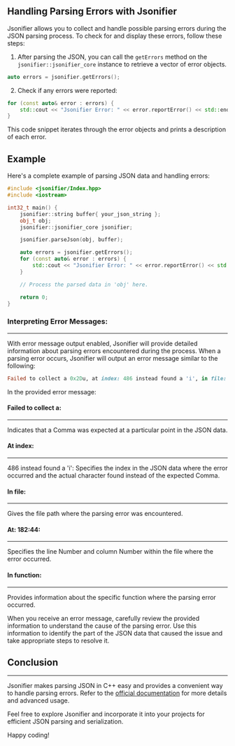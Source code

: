 ## Handling Parsing Errors with Jsonifier

Jsonifier allows you to collect and handle possible parsing errors during the JSON parsing process. To check for and display these errors, follow these steps:

1. After parsing the JSON, you can call the `getErrors` method on the `jsonifier::jsonifier_core` instance to retrieve a vector of error objects.

```cpp
auto errors = jsonifier.getErrors();
```

2. Check if any errors were reported:

```cpp
for (const auto& error : errors) {
    std::cout << "Jsonifier Error: " << error.reportError() << std::endl;
}
```

This code snippet iterates through the error objects and prints a description of each error.

## Example

Here's a complete example of parsing JSON data and handling errors:

```cpp
#include <jsonifier/Index.hpp>
#include <iostream>

int32_t main() {
    jsonifier::string buffer{ your_json_string };
    obj_t obj;
    jsonifier::jsonifier_core jsonifier;

    jsonifier.parseJson(obj, buffer);

    auto errors = jsonifier.getErrors();
    for (const auto& error : errors) {
        std::cout << "Jsonifier Error: " << error.reportError() << std::endl;
    }

    // Process the parsed data in 'obj' here.

    return 0;
}
```

### Interpreting Error Messages:
----
With error message output enabled, Jsonifier will provide detailed information about parsing errors encountered during the process. When a parsing error occurs, Jsonifier will output an error message similar to the following:

```ruby
Failed to collect a 0x2Du, at index: 486 instead found a 'i', in file: C:\Users\Chris\source\repos\Jsonifier\Build\Windows-Release-Dev\_deps\jsonifier-src\Include\jsonifier/Parse_Impl.hpp, at: 182:44, in function: void __cdecl JsonifierImpl::ParseNoKeys::impl<true,struct DiscordCoreImpl::WebSocketMessage>(struct DiscordCoreImpl::WebSocketMessage &,class JsonifierImpl::SimdStructuralIterator &)().
```
In the provided error message:

 #### Failed to collect __**a**__:
 ----
 Indicates that a Comma was expected at a particular point in the JSON data.
 #### At __**index**__: 
 ----
 486 instead found a 'i': Specifies the index in the JSON data where the error occurred and the actual character found instead of the expected Comma.
 #### In __**file**__: 
 ----
 Gives the file path where the parsing error was encountered.
 #### At: __**182:44**__: 
 ----
 Specifies the line Number and column Number within the file where the error occurred.
 #### In __**function**__: 
 ----
 Provides information about the specific function where the parsing error occurred.

 When you receive an error message, carefully review the provided information to understand the cause of the parsing error. Use this information to identify the part of the JSON data that caused the issue and take appropriate steps to resolve it.
 
## Conclusion
----
Jsonifier makes parsing JSON in C++ easy and provides a convenient way to handle parsing errors. Refer to the [official documentation](https://github.com/RealTimeChris/jsonifier) for more details and advanced usage.

Feel free to explore Jsonifier and incorporate it into your projects for efficient JSON parsing and serialization.

Happy coding!

